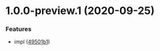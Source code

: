 # 1.0.0-preview.1 (2020-09-25)


### Features

* impl ([49501b1](https://github.com/mob-sakai/UIEffectSnapshot/commit/49501b1b0d0a32a193fab33fa8eb1c8efc8ef323))
